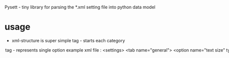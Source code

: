 Pysett - tiny library for parsing the *.xml setting file into python data model

# usage
* xml-structure is super simple
<tab> tag - starts each category
<option> tag - represents single option

# example
xml file :
```
<settings>
   <tab name="general">
       <option name="text size" type="int" default="80"/>
       <option name="font size" type="int" default="20"/>
       <option name="color" type="str" default="black"/>
       <option name="padding" type="int" default="10"/>
   </tab>
</settings>
```

will be converted to :
```
Settings.general.text_size
Settings.general.font_size
Settings.general.color
Settings.general.paddng
```

where Settings is your storage object

# ToDo
* inital commit 
* test files
* fool proof
* gui integration (PyQt)
* export to pip
